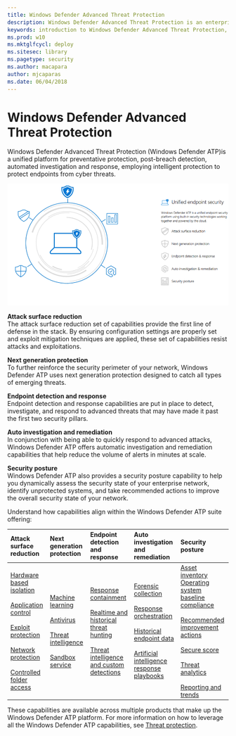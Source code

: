 ```yaml
---
title: Windows Defender Advanced Threat Protection
description: Windows Defender Advanced Threat Protection is an enterprise security service that helps detect and respond to possible cybersecurity threats related to advanced persistent threats.
keywords: introduction to Windows Defender Advanced Threat Protection, introduction to Windows Defender ATP, cybersecurity, advanced persistent threat, enterprise security, machine behavioral sensor, cloud security, analytics, threat intelligence
ms.prod: w10
ms.mktglfcycl: deploy
ms.sitesec: library
ms.pagetype: security
ms.author: macapara
author: mjcaparas
ms.date: 06/04/2018
---
```


# Windows Defender Advanced Threat Protection

Windows Defender Advanced Threat Protection (Windows Defender ATP)is a unified platform for preventative protection, post-breach detection, automated investigation and response, employing intelligent protection to protect endpoints from cyber threats.


![Windows Defender ATP components](images/wdatp-pillars2.png)

**Attack surface reduction**<br>
The attack surface reduction set of capabilities provide the first line of defense in the stack. By ensuring configuration settings are properly set and exploit mitigation techniques are applied, these set of capabilities resist attacks and exploitations. 

**Next generation protection**<br>
To further reinforce the security perimeter of your network, Windows Defender ATP uses next generation protection designed to catch all types of emerging threats.

**Endpoint detection and response**<br>
Endpoint detection and response capabilities are put in place to detect, investigate, and respond to advanced threats that may have made it past the first two security pillars. 

**Auto investigation and remediation**<br>
In conjunction with being able to quickly respond to advanced attacks, Windows Defender ATP offers automatic investigation and remediation capabilities that help reduce the volume of alerts in minutes at scale. 

**Security posture**<br>
Windows Defender ATP also provides a security posture capability to help you dynamically assess the security state of your enterprise network, identify unprotected systems, and take recommended actions to improve the overall security state of your network.


Understand how capabilities align within the Windows Defender ATP suite offering:


 Attack surface reduction | Next generation protection | Endpoint detection and response | Auto investigation and remediation | Security posture 
:---|:---|:---|:---|:---
 [Hardware based isolation](https://docs.microsoft.com/en-us/windows/security/hardware-protection/)<br><br> [Application control](https://docs.microsoft.com/en-us/windows/security/threat-protection/windows-defender-application-control/windows-defender-application-control)<br><br> [Exploit protection](https://docs.microsoft.com/en-us/windows/security/threat-protection/windows-defender-exploit-guard/windows-defender-exploit-guard)<br><br> [Network protection](https://docs.microsoft.com/en-us/windows/security/threat-protection/windows-defender-exploit-guard/network-protection-exploit-guard)<br><br> [Controlled folder access](https://docs.microsoft.com/en-us/windows/security/threat-protection/windows-defender-exploit-guard/controlled-folders-exploit-guard) | [Machine learning](https://docs.microsoft.com/en-us/windows/security/threat-protection/windows-defender-antivirus/utilize-microsoft-cloud-protection-windows-defender-antivirus) <br><br>  [Antivirus](https://docs.microsoft.com/en-us/windows/security/threat-protection/windows-defender-antivirus/windows-defender-antivirus-in-windows-10) <br><br> [Threat intelligence](https://docs.microsoft.com/en-us/windows/security/threat-protection/windows-defender-atp/threat-indicator-concepts-windows-defender-advanced-threat-protection)<br><br>  [Sandbox service](https://docs.microsoft.com/en-us/windows/security/threat-protection/windows-defender-atp/respond-file-alerts-windows-defender-advanced-threat-protection#deep-analysis) |  [Response containment](https://docs.microsoft.com/en-us/windows/security/threat-protection/windows-defender-atp/response-actions-windows-defender-advanced-threat-protection) <br><br> [Realtime and historical threat hunting](https://docs.microsoft.com/en-us/windows/security/threat-protection/windows-defender-atp/advanced-hunting-windows-defender-advanced-threat-protection) <br><br> [Threat intelligence and custom detections](https://docs.microsoft.com/en-us/windows/security/threat-protection/windows-defender-atp/use-custom-ti-windows-defender-advanced-threat-protection) | [Forensic collection](https://docs.microsoft.com/en-us/windows/security/threat-protection/windows-defender-atp/respond-machine-alerts-windows-defender-advanced-threat-protection#collect-investigation-package-from-machines) <br><br> [Response orchestration](https://docs.microsoft.com/en-us/windows/security/threat-protection/windows-defender-atp/response-actions-windows-defender-advanced-threat-protection) <br><br> [Historical endpoint data](https://docs.microsoft.com/en-us/windows/security/threat-protection/windows-defender-atp/investigate-machines-windows-defender-advanced-threat-protection#machine-timeline) <br><br> [Artificial intelligence response playbooks](https://docs.microsoft.com/en-us/windows/security/threat-protection/windows-defender-atp/automated-investigations-windows-defender-advanced-threat-protection) | [Asset inventory](https://docs.microsoft.com/en-us/windows/security/threat-protection/windows-defender-atp/secure-score-dashboard-windows-defender-advanced-threat-protection) <br> [Operating system baseline compliance](https://docs.microsoft.com/en-us/windows/security/threat-protection/windows-defender-atp/secure-score-dashboard-windows-defender-advanced-threat-protection) <br><br> [Recommended improvement actions](https://docs.microsoft.com/en-us/windows/security/threat-protection/windows-defender-atp/secure-score-dashboard-windows-defender-advanced-threat-protection#improvement-opportunities)<br> <br> [Secure score](https://docs.microsoft.com/en-us/windows/security/threat-protection/windows-defender-atp/secure-score-dashboard-windows-defender-advanced-threat-protection) <br><br> [Threat analytics](https://docs.microsoft.com/en-us/windows/security/threat-protection/windows-defender-atp/threat-analytics-dashboard-windows-defender-advanced-threat-protection) <br><br> [Reporting and trends](https://docs.microsoft.com/en-us/windows/security/threat-protection/windows-defender-atp/powerbi-reports-windows-defender-advanced-threat-protection)

These capabilities are available across multiple products that make up the Windows Defender ATP platform. For more information on how to leverage all the Windows Defender ATP capabilities, see [Threat protection](https://docs.microsoft.com/en-us/windows/security/threat-protection/index).



